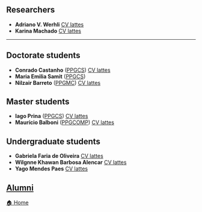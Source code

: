 ## Researchers

* **Adriano V. Werhli** [CV lattes](http://lattes.cnpq.br/4393367734853964)
* **Karina Machado**    [CV lattes](http://lattes.cnpq.br/3528633359332021)


---

## Doctorate students

* **Conrado Castanho**   ([PPGCS](https://ppgcs.furg.br/))  [CV lattes](http://lattes.cnpq.br/3796740395234406) 
* **Maria Emilia Samit** ([PPGCS](https://ppgcs.furg.br/)) 
* **Nilzair Barreto**   ([PPGMC](https://ppgmc.furg.br/))  [CV lattes](http://lattes.cnpq.br/4393367734853964) 

## Master students

* **Iago Prina**  ([PPGCS](https://ppgcs.furg.br/)) [CV lattes](http://lattes.cnpq.br/1636273127767712) 
* **Maurício Balboni**  ([PPGCOMP](http://www.ppgcomp.c3.furg.br/)) [CV lattes](http://lattes.cnpq.br/3609550361656485)

## Undergraduate students

* **Gabriela Faria de Oliveira**  [CV lattes](http://lattes.cnpq.br/3508668748851025)
* **Wilgnne Khawan Barbosa Alencar**   [CV lattes](http://lattes.cnpq.br/0160846233867031)
* **Yago Mendes Paes**  [CV lattes](http://lattes.cnpq.br/9750389845894786)

## [Alumni](alumni.md)



[🏠 Home](index.md)
